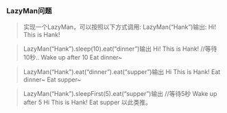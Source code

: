 ### LazyMan问题

>  实现一个LazyMan，可以按照以下方式调用:
> LazyMan(“Hank”)输出:
> Hi! This is Hank!

>  LazyMan(“Hank”).sleep(10).eat(“dinner”)输出
> Hi! This is Hank!
> //等待10秒..
> Wake up after 10
> Eat dinner~

> LazyMan(“Hank”).eat(“dinner”).eat(“supper”)输出
> Hi This is Hank!
> Eat dinner~
> Eat supper~

>  LazyMan(“Hank”).sleepFirst(5).eat(“supper”)输出
> //等待5秒
> Wake up after 5
> Hi This is Hank!
> Eat supper
> 以此类推。